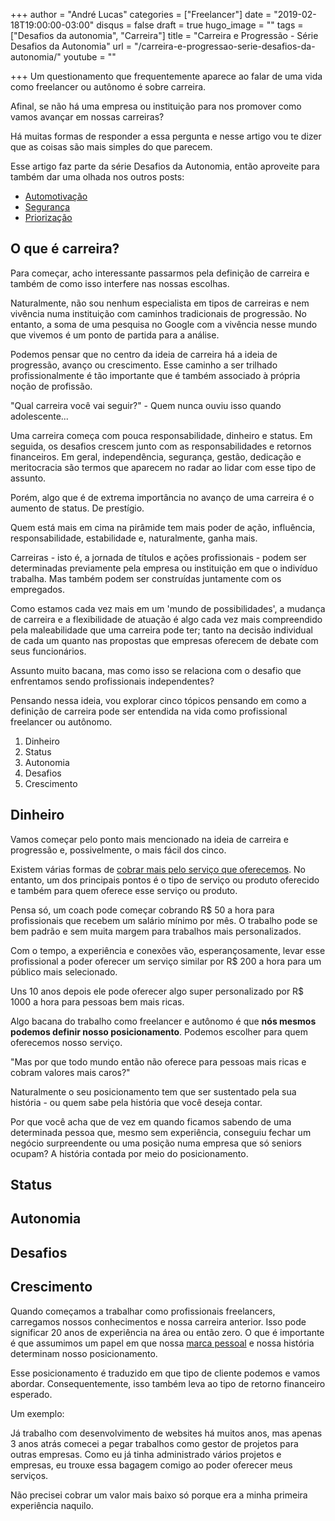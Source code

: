 +++
author = "André Lucas"
categories = ["Freelancer"]
date = "2019-02-18T19:00:00-03:00"
disqus = false
draft = true
hugo_image = ""
tags = ["Desafios da autonomia", "Carreira"]
title = "Carreira e Progressão - Série Desafios da Autonomia"
url = "/carreira-e-progressao-serie-desafios-da-autonomia/"
youtube = ""

+++
Um questionamento que frequentemente aparece ao falar de uma vida como freelancer ou autônomo é sobre carreira.

Afinal, se não há uma empresa ou instituição para nos promover como vamos avançar em nossas carreiras?

Há muitas formas de responder a essa pergunta e nesse artigo vou te dizer que as coisas são mais simples do que parecem.

Esse artigo faz parte da série Desafios da Autonomia, então aproveite para também dar uma olhada nos outros posts:

* [Automotivação](https://andrelug.com/automotivacao-serie-desafios-da-autonomia/)
* [Segurança](https://andrelug.com/seguranca-serie-desafios-da-autonomia/)
* [Priorização](https://andrelug.com/priorizacao-serie-desafios-da-autonomia/)

## O que é carreira?

Para começar, acho interessante passarmos pela definição de carreira e também de como isso interfere nas nossas escolhas.

Naturalmente, não sou nenhum especialista em tipos de carreiras e nem vivência numa instituição com caminhos tradicionais de progressão. No entanto, a soma de uma pesquisa no Google com a vivência nesse mundo que vivemos é um ponto de partida para a análise.

Podemos pensar que no centro da ideia de carreira há a ideia de progressão, avanço ou crescimento. Esse caminho a ser trilhado profissionalmente é tão importante que é também associado à própria noção de profissão.

"Qual carreira você vai seguir?" - Quem nunca ouviu isso quando adolescente...

Uma carreira começa com pouca responsabilidade, dinheiro e status. Em seguida, os desafios crescem junto com as responsabilidades e retornos financeiros. Em geral, independência, segurança, gestão, dedicação e meritocracia são termos que aparecem no radar ao lidar com esse tipo de assunto.

Porém, algo que é de extrema importância no avanço de uma carreira é o aumento de status. De prestígio.

Quem está mais em cima na pirâmide tem mais poder de ação, influência, responsabilidade, estabilidade e, naturalmente, ganha mais.

Carreiras - isto é, a jornada de títulos e ações profissionais - podem ser determinadas previamente pela empresa ou instituição em que o indivíduo trabalha. Mas também podem ser construídas juntamente com os empregados.

Como estamos cada vez mais em um 'mundo de possibilidades', a mudança de carreira e a flexibilidade de atuação é algo cada vez mais compreendido pela maleabilidade que uma carreira pode ter; tanto na decisão individual de cada um quanto nas propostas que empresas oferecem de debate com seus funcionários.

Assunto muito bacana, mas como isso se relaciona com o desafio que enfrentamos sendo profissionais independentes?

Pensando nessa ideia, vou explorar cinco tópicos pensando em como a definição de carreira pode ser entendida na vida como profissional freelancer ou autônomo.

1. Dinheiro
2. Status
3. Autonomia
4. Desafios
5. Crescimento

## Dinheiro

Vamos começar pelo ponto mais mencionado na ideia de carreira e progressão e, possivelmente, o mais fácil dos cinco.

Existem várias formas de [cobrar mais pelo serviço que oferecemos](https://andrelug.com/como-aumentar-o-seu-preco-como-freelancer/). No entanto, um dos principais pontos é o tipo de serviço ou produto oferecido e também para quem oferece esse serviço ou produto.

Pensa só, um coach pode começar cobrando R$ 50 a hora para profissionais que recebem um salário mínimo por mês. O trabalho pode se bem padrão e sem muita margem para trabalhos mais personalizados.

Com o tempo, a experiência e conexões vão, esperançosamente, levar esse profissional a poder oferecer um serviço similar por R$ 200 a hora para um público mais selecionado.

Uns 10 anos depois ele pode oferecer algo super personalizado por R$ 1000 a hora para pessoas bem mais ricas.

Algo bacana do trabalho como freelancer e autônomo é que **nós mesmos podemos definir nosso posicionamento**. Podemos escolher para quem oferecemos nosso serviço.

"Mas por que todo mundo então não oferece para pessoas mais ricas e cobram valores mais caros?"

Naturalmente o seu posicionamento tem que ser sustentado pela sua história - ou quem sabe pela história que você deseja contar.

Por que você acha que de vez em quando ficamos sabendo de uma determinada pessoa que, mesmo sem experiência, conseguiu fechar um negócio surpreendente ou uma posição numa empresa que só seniors ocupam? A história contada por meio do posicionamento.

## Status

## Autonomia

## Desafios

## Crescimento

Quando começamos a trabalhar como profissionais freelancers, carregamos nossos conhecimentos e nossa carreira anterior. Isso pode significar 20 anos de experiência na área ou então zero. O que é importante é que assumimos um papel em que nossa [marca pessoal](https://julianasaldanha.com.br/) e nossa história determinam nosso posicionamento.

Esse posicionamento é traduzido em que tipo de cliente podemos e vamos abordar. Consequentemente, isso também leva ao tipo de retorno financeiro esperado.

Um exemplo:

Já trabalho com desenvolvimento de websites há muitos anos, mas apenas 3 anos atrás comecei a pegar trabalhos como gestor de projetos para outras empresas. Como eu já tinha administrado vários projetos e empresas, eu trouxe essa bagagem comigo ao poder oferecer meus serviços.

Não precisei cobrar um valor mais baixo só porque era a minha primeira experiência naquilo.